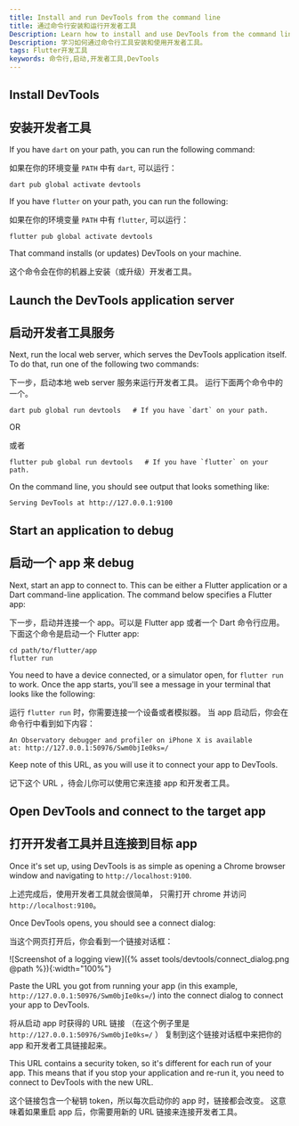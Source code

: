 ```yaml
---
title: Install and run DevTools from the command line
title: 通过命令行安装和运行开发者工具
Description: Learn how to install and use DevTools from the command line.
Description: 学习如何通过命令行工具安装和使用开发者工具。
tags: Flutter开发工具
keywords: 命令行,启动,开发者工具,DevTools
---
```


## Install DevTools

## 安装开发者工具

If you have `dart` on your path,
you can run the following command:

如果在你的环境变量 `PATH` 中有 `dart`, 可以运行：

```
dart pub global activate devtools
```

If you have `flutter` on your path,
you can run the following:

如果在你的环境变量 `PATH` 中有 `flutter`, 可以运行：

```
flutter pub global activate devtools
```

That command installs (or updates) DevTools on your machine.

这个命令会在你的机器上安装（或升级）开发者工具。

## Launch the DevTools application server

## 启动开发者工具服务

Next, run the local web server, which serves the DevTools
application itself. To do that, run one of the following
two commands:

下一步，启动本地 web server 服务来运行开发者工具。
运行下面两个命令中的一个。

```
dart pub global run devtools   # If you have `dart` on your path.
```

OR

或者

```
flutter pub global run devtools   # If you have `flutter` on your path.
```

On the command line, you should see output that looks something like:

```
Serving DevTools at http://127.0.0.1:9100
```

## Start an application to debug

## 启动一个 app 来 debug

Next, start an app to connect to.
This can be either a Flutter application
or a Dart command-line application.
The command below specifies a Flutter app:

下一步，启动并连接一个 app。可以是 Flutter app 或者一个 Dart 命令行应用。
下面这个命令是启动一个 Flutter app:

```
cd path/to/flutter/app
flutter run
```

You need to have a device connected, or a simulator open,
for `flutter run` to work. Once the app starts, you'll see a
message in your terminal that looks like the following:

运行 `flutter run` 时，你需要连接一个设备或者模拟器。
当 app 启动后，你会在命令行中看到如下内容：

```
An Observatory debugger and profiler on iPhone X is available
at: http://127.0.0.1:50976/Swm0bjIe0ks=/
```

Keep note of this URL,
as you will use it to connect your app to DevTools.

记下这个 URL ，待会儿你可以使用它来连接 app 和开发者工具。

## Open DevTools and connect to the target app

## 打开开发者工具并且连接到目标 app

Once it's set up, using DevTools is as simple as opening a
Chrome browser window and navigating to `http://localhost:9100`.

上述完成后，使用开发者工具就会很简单，
只需打开 chrome 并访问 `http://localhost:9100`。

Once DevTools opens, you should see a connect dialog:

当这个网页打开后，你会看到一个链接对话框：

![Screenshot of a logging view]({% asset tools/devtools/connect_dialog.png @path %}){:width="100%"}

Paste the URL you got from running your app (in this example,
`http://127.0.0.1:50976/Swm0bjIe0ks=/`) into the connect dialog
to connect your app to DevTools.

将从启动 app 时获得的 URL 链接
（在这个例子里是 `http://127.0.0.1:50976/Swm0bjIe0ks=/` ）
复制到这个链接对话框中来把你的 app 和开发者工具链接起来。

This URL contains a security token, so it's different
for each run of your app. This means that if you stop your
application and re-run it, you need to connect to DevTools
with the new URL.

这个链接包含一个秘钥 token，所以每次启动你的 app 时，链接都会改变。
这意味着如果重启 app 后，你需要用新的 URL 链接来连接开发者工具。
